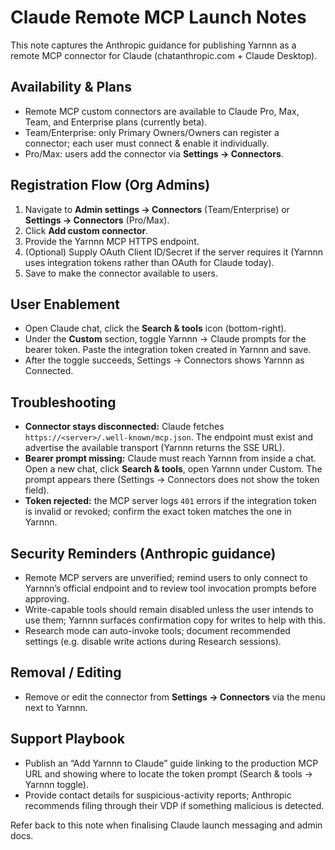 # Claude Remote MCP Launch Notes

This note captures the Anthropic guidance for publishing Yarnnn as a remote MCP
connector for Claude (chatanthropic.com + Claude Desktop).

## Availability & Plans
- Remote MCP custom connectors are available to Claude Pro, Max, Team, and
  Enterprise plans (currently beta).
- Team/Enterprise: only Primary Owners/Owners can register a connector; each
  user must connect & enable it individually.
- Pro/Max: users add the connector via **Settings → Connectors**.

## Registration Flow (Org Admins)
1. Navigate to **Admin settings → Connectors** (Team/Enterprise) or
   **Settings → Connectors** (Pro/Max).
2. Click **Add custom connector**.
3. Provide the Yarnnn MCP HTTPS endpoint.
4. (Optional) Supply OAuth Client ID/Secret if the server requires it (Yarnnn
   uses integration tokens rather than OAuth for Claude today).
5. Save to make the connector available to users.

## User Enablement
- Open Claude chat, click the **Search & tools** icon (bottom-right).
- Under the **Custom** section, toggle Yarnnn → Claude prompts for the bearer
  token. Paste the integration token created in Yarnnn and save.
- After the toggle succeeds, Settings → Connectors shows Yarnnn as Connected.

## Troubleshooting
- **Connector stays disconnected:** Claude fetches `https://<server>/.well-known/mcp.json`. The endpoint must exist and advertise the available transport (Yarnnn returns the SSE URL).
- **Bearer prompt missing:** Claude must reach Yarnnn from inside a chat. Open a new chat, click **Search & tools**, open Yarnnn under Custom. The prompt appears there (Settings → Connectors does not show the token field).
- **Token rejected:** the MCP server logs `401` errors if the integration token is invalid or revoked; confirm the exact token matches the one in Yarnnn.

## Security Reminders (Anthropic guidance)
- Remote MCP servers are unverified; remind users to only connect to Yarnnn’s
  official endpoint and to review tool invocation prompts before approving.
- Write-capable tools should remain disabled unless the user intends to use
  them; Yarnnn surfaces confirmation copy for writes to help with this.
- Research mode can auto-invoke tools; document recommended settings (e.g.
  disable write actions during Research sessions).

## Removal / Editing
- Remove or edit the connector from **Settings → Connectors** via the menu
  next to Yarnnn.

## Support Playbook
- Publish an “Add Yarnnn to Claude” guide linking to the production MCP URL and
  showing where to locate the token prompt (Search & tools → Yarnnn toggle).
- Provide contact details for suspicious-activity reports; Anthropic recommends
  filing through their VDP if something malicious is detected.

Refer back to this note when finalising Claude launch messaging and admin docs.
